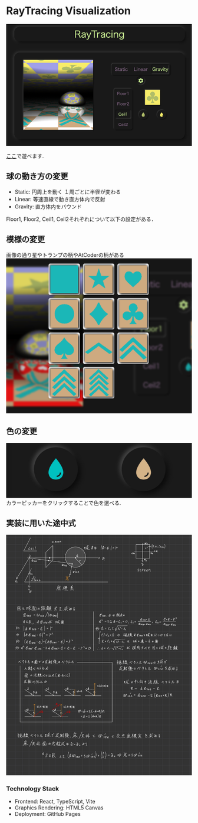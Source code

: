 
# RayTracing Visualization
<img src="https://github.com/cijb-7724/raytracing/blob/main/public/preview-image.png" alt="preview" />

[ここ](https://cijb-7724.github.io/raytracing/)で遊べます.

## 球の動き方の変更
- Static: 円周上を動く １周ごとに半径が変わる
- Linear: 等速直線で動き直方体内で反射
- Gravity: 直方体内をバウンド

Floor1, Floor2, Ceil1, Ceil2それぞれについて以下の設定がある．

## 模様の変更
画像の通り星やトランプの柄やAtCoderの柄がある
<img src="https://github.com/cijb-7724/raytracing/blob/main/public/tile-pattern.png" alt="模様の種類" />

## 色の変更
<img src="https://github.com/cijb-7724/raytracing/blob/main/public/color-picker.jpg" alt="カラーピッカー" />
カラーピッカーをクリックすることで色を選べる.

## 実装に用いた途中式
<img src="https://github.com/cijb-7724/raytracing/blob/main/public/explanation.jpg" alt="説明画像" />

### Technology Stack
- Frontend: React, TypeScript, Vite
- Graphics Rendering: HTML5 Canvas
- Deployment: GitHub Pages

